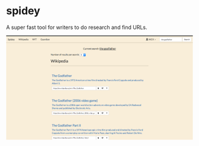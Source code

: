 # spidey

A super fast tool for writers to do research and find URLs.

![screenshot](/spidey-ui-ss.png)
